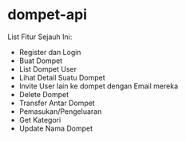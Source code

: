 # dompet-api
List Fitur Sejauh Ini:
  - Register dan Login
  - Buat Dompet
  - List Dompet User
  - Lihat Detail Suatu Dompet
  - Invite User lain ke dompet dengan Email mereka
  - Delete Dompet
  - Transfer Antar Dompet
  - Pemasukan/Pengeluaran
  - Get Kategori
  - Update Nama Dompet
